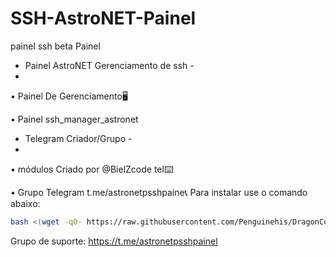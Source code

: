 # SSH-AstroNET-Painel
painel ssh beta Painel
- Painel AstroNET Gerenciamento de ssh -
- 
• Painel De Gerenciamento🖥️

• Painel ssh_manager_astronet

- Telegram Criador/Grupo -
- 
• módulos Criado por @BielZcode tel⌨️

• Grupo Telegram t.me/astronetpsshpaine📞
Para instalar use o comando abaixo:

```sh
bash <(wget -qO- https://raw.githubusercontent.com/Penguinehis/DragonCoreSSH-Beta/main/install.sh)
```

Grupo de  suporte: https://t.me/astronetpsshpainel
